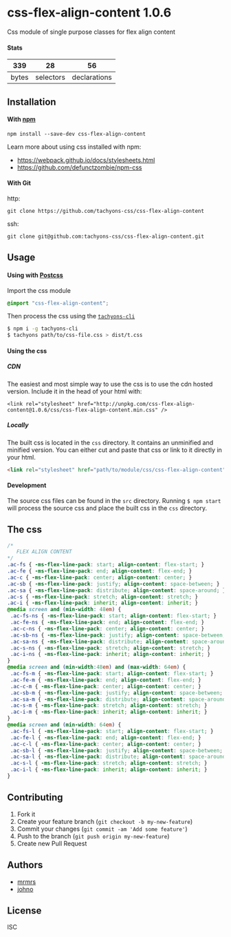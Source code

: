 # css-flex-align-content 1.0.6

Css module of single purpose classes for flex align content

#### Stats

339 | 28 | 56
---|---|---
bytes | selectors | declarations

## Installation

#### With [npm](https://npmjs.com)

```
npm install --save-dev css-flex-align-content
```

Learn more about using css installed with npm:
* https://webpack.github.io/docs/stylesheets.html
* https://github.com/defunctzombie/npm-css

#### With Git

http:
```
git clone https://github.com/tachyons-css/css-flex-align-content
```

ssh:
```
git clone git@github.com:tachyons-css/css-flex-align-content.git
```

## Usage

#### Using with [Postcss](https://github.com/postcss/postcss)

Import the css module

```css
@import "css-flex-align-content";
```

Then process the css using the [`tachyons-cli`](https://github.com/tachyons-css/tachyons-cli)

```sh
$ npm i -g tachyons-cli
$ tachyons path/to/css-file.css > dist/t.css
```

#### Using the css

##### CDN
The easiest and most simple way to use the css is to use the cdn hosted version. Include it in the head of your html with:

```
<link rel="stylesheet" href="http://unpkg.com/css-flex-align-content@1.0.6/css/css-flex-align-content.min.css" />
```

##### Locally
The built css is located in the `css` directory. It contains an unminified and minified version.
You can either cut and paste that css or link to it directly in your html.

```html
<link rel="stylesheet" href="path/to/module/css/css-flex-align-content">
```

#### Development

The source css files can be found in the `src` directory.
Running `$ npm start` will process the source css and place the built css in the `css` directory.

## The css

```css
/*
   FLEX ALIGN CONTENT
*/
.ac-fs { -ms-flex-line-pack: start; align-content: flex-start; }
.ac-fe { -ms-flex-line-pack: end; align-content: flex-end; }
.ac-c { -ms-flex-line-pack: center; align-content: center; }
.ac-sb { -ms-flex-line-pack: justify; align-content: space-between; }
.ac-sa { -ms-flex-line-pack: distribute; align-content: space-around; }
.ac-s { -ms-flex-line-pack: stretch; align-content: stretch; }
.ac-i { -ms-flex-line-pack: inherit; align-content: inherit; }
@media screen and (min-width: 48em) {
 .ac-fs-ns { -ms-flex-line-pack: start; align-content: flex-start; }
 .ac-fe-ns { -ms-flex-line-pack: end; align-content: flex-end; }
 .ac-c-ns { -ms-flex-line-pack: center; align-content: center; }
 .ac-sb-ns { -ms-flex-line-pack: justify; align-content: space-between; }
 .ac-sa-ns { -ms-flex-line-pack: distribute; align-content: space-around; }
 .ac-s-ns { -ms-flex-line-pack: stretch; align-content: stretch; }
 .ac-i-ns { -ms-flex-line-pack: inherit; align-content: inherit; }
}
@media screen and (min-width:48em) and (max-width: 64em) {
 .ac-fs-m { -ms-flex-line-pack: start; align-content: flex-start; }
 .ac-fe-m { -ms-flex-line-pack: end; align-content: flex-end; }
 .ac-c-m { -ms-flex-line-pack: center; align-content: center; }
 .ac-sb-m { -ms-flex-line-pack: justify; align-content: space-between; }
 .ac-sa-m { -ms-flex-line-pack: distribute; align-content: space-around; }
 .ac-s-m { -ms-flex-line-pack: stretch; align-content: stretch; }
 .ac-i-m { -ms-flex-line-pack: inherit; align-content: inherit; }
}
@media screen and (min-width: 64em) {
 .ac-fs-l { -ms-flex-line-pack: start; align-content: flex-start; }
 .ac-fe-l { -ms-flex-line-pack: end; align-content: flex-end; }
 .ac-c-l { -ms-flex-line-pack: center; align-content: center; }
 .ac-sb-l { -ms-flex-line-pack: justify; align-content: space-between; }
 .ac-sa-l { -ms-flex-line-pack: distribute; align-content: space-around; }
 .ac-s-l { -ms-flex-line-pack: stretch; align-content: stretch; }
 .ac-i-l { -ms-flex-line-pack: inherit; align-content: inherit; }
}
```

## Contributing

1. Fork it
2. Create your feature branch (`git checkout -b my-new-feature`)
3. Commit your changes (`git commit -am 'Add some feature'`)
4. Push to the branch (`git push origin my-new-feature`)
5. Create new Pull Request

## Authors

* [mrmrs](http://mrmrs.io)
* [johno](http://johnotander.com)

## License

ISC

